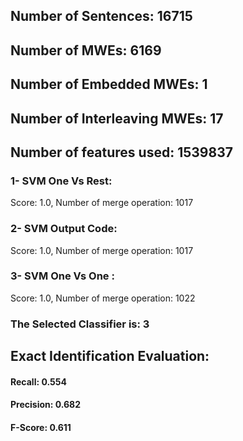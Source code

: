 ## Number of Sentences: 16715
## Number of MWEs: 6169

## Number of Embedded MWEs: 1

## Number of Interleaving MWEs: 17
## Number of features used: 1539837

### 1- SVM One Vs Rest: 
Score: 1.0, Number of merge operation: 1017
### 2- SVM Output Code: 
Score: 1.0, Number of merge operation: 1017
### 3- SVM One Vs One : 
Score: 1.0, Number of merge operation: 1022
### The Selected Classifier is: 3
## Exact Identification Evaluation: 
#### Recall: 0.554
#### Precision: 0.682
#### F-Score: 0.611
